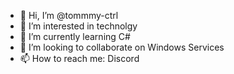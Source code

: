 - 👋 Hi, I’m @tommmy-ctrl
- 👀 I’m interested in technolgy
- 🌱 I’m currently learning C#
- 💞️ I’m looking to collaborate on Windows Services
- 📫 How to reach me: Discord

<!---
tommmy-ctrl/tommmy-ctrl is a ✨ special ✨ repository because its `README.md` (this file) appears on your GitHub profile.
You can click the Preview link to take a look at your changes.
--->
